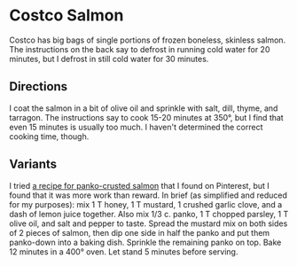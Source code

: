 # Costco Salmon

Costco has big bags of single portions of frozen boneless, skinless salmon.  The instructions on the back say to defrost in running cold water for 20 minutes, but I defrost in still cold water for 30 minutes. 

## Directions

I coat the salmon in a bit of olive oil and sprinkle with salt, dill, thyme, and tarragon.  The instructions say to cook 15-20 minutes at 350°, but I find that even 15 minutes is usually too much.  I haven't determined the correct cooking time, though.

## Variants

I tried [a recipe for panko-crusted salmon](http://www.cookingclassy.com/2014/10/panko-crusted-honey-mustard-salmon/) that I found on Pinterest, but I found that it was more work than reward.  In brief (as simplified and reduced for my purposes):  mix 1 T honey, 1 T mustard, 1 crushed garlic clove, and a dash of lemon juice together.  Also mix 1/3 c. panko, 1 T chopped parsley, 1 T olive oil, and salt and pepper to taste.  Spread the mustard mix on both sides of 2 pieces of salmon, then dip one side in half the panko and put them panko-down into a baking dish.  Sprinkle the remaining panko on top.  Bake 12 minutes in a 400° oven.  Let stand 5 minutes before serving.
